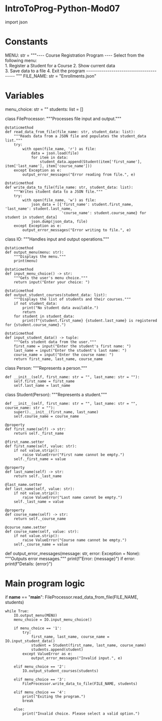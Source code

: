 # IntroToProg-Python-Mod07

import json

# Constants
MENU: str = """---- Course Registration Program ----
  Select from the following menu:  
    1. Register a Student for a Course
    2. Show current data  
    3. Save data to a file
    4. Exit the program
----------------------------------------- """
FILE_NAME: str = "Enrollments.json"

# Variables
menu_choice: str = ""
students: list = []


class FileProcessor:
    """Processes file input and output."""

    @staticmethod
    def read_data_from_file(file_name: str, student_data: list):
        """Reads data from a JSON file and populates the student_data list."""
        try:
            with open(file_name, 'r') as file:
                data = json.load(file)
                for item in data:
                    student_data.append(Student(item['first_name'], item['last_name'], item['course_name']))
        except Exception as e:
            output_error_messages("Error reading from file.", e)

    @staticmethod
    def write_data_to_file(file_name: str, student_data: list):
        """Writes student data to a JSON file."""
        try:
            with open(file_name, 'w') as file:
                json_data = [{'first_name': student.first_name, 'last_name': student.last_name,
                              'course_name': student.course_name} for student in student_data]
                json.dump(json_data, file)
        except Exception as e:
            output_error_messages("Error writing to file.", e)


class IO:
    """Handles input and output operations."""

    @staticmethod
    def output_menu(menu: str):
        """Displays the menu."""
        print(menu)

    @staticmethod
    def input_menu_choice() -> str:
        """Gets the user's menu choice."""
        return input("Enter your choice: ")

    @staticmethod
    def output_student_courses(student_data: list):
        """Displays the list of students and their courses."""
        if not student_data:
            print("No student data available.")
            return
        for student in student_data:
            print(f"{student.first_name} {student.last_name} is registered for {student.course_name}.")

    @staticmethod
    def input_student_data() -> tuple:
        """Gets student data from the user."""
        first_name = input("Enter the student's first name: ")
        last_name = input("Enter the student's last name: ")
        course_name = input("Enter the course name: ")
        return first_name, last_name, course_name


class Person:
    """Represents a person."""

    def __init__(self, first_name: str = "", last_name: str = ""):
        self.first_name = first_name
        self.last_name = last_name


class Student(Person):
    """Represents a student."""

    def __init__(self, first_name: str = "", last_name: str = "", course_name: str = ""):
        super().__init__(first_name, last_name)
        self.course_name = course_name

    @property
    def first_name(self) -> str:
        return self._first_name

    @first_name.setter
    def first_name(self, value: str):
        if not value.strip():
            raise ValueError("First name cannot be empty.")
        self._first_name = value

    @property
    def last_name(self) -> str:
        return self._last_name

    @last_name.setter
    def last_name(self, value: str):
        if not value.strip():
            raise ValueError("Last name cannot be empty.")
        self._last_name = value

    @property
    def course_name(self) -> str:
        return self._course_name

    @course_name.setter
    def course_name(self, value: str):
        if not value.strip():
            raise ValueError("Course name cannot be empty.")
        self._course_name = value


def output_error_messages(message: str, error: Exception = None):
    """Outputs error messages."""
    print(f"Error: {message}")
    if error:
        print(f"Details: {error}")


# Main program logic
if __name__ == "__main__":
    FileProcessor.read_data_from_file(FILE_NAME, students)

    while True:
        IO.output_menu(MENU)
        menu_choice = IO.input_menu_choice()

        if menu_choice == '1':
            try:
                first_name, last_name, course_name = IO.input_student_data()
                student = Student(first_name, last_name, course_name)
                students.append(student)
            except ValueError as e:
                output_error_messages("Invalid input.", e)

        elif menu_choice == '2':
            IO.output_student_courses(students)

        elif menu_choice == '3':
            FileProcessor.write_data_to_file(FILE_NAME, students)

        elif menu_choice == '4':
            print("Exiting the program.")
            break

        else:
            print("Invalid choice. Please select a valid option.")
